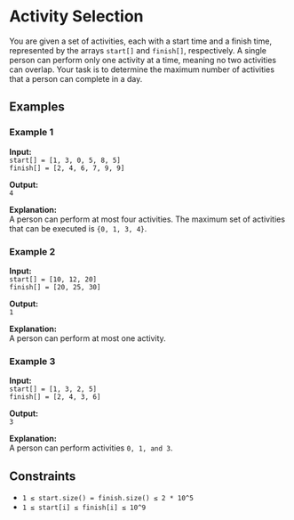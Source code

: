# Activity Selection  

You are given a set of activities, each with a start time and a finish time, represented by the arrays `start[]` and `finish[]`, respectively. A single person can perform only one activity at a time, meaning no two activities can overlap. Your task is to determine the maximum number of activities that a person can complete in a day.  

## Examples  

### Example 1  
**Input:**  
`start[] = [1, 3, 0, 5, 8, 5]`  
`finish[] = [2, 4, 6, 7, 9, 9]`  

**Output:**  
`4`  

**Explanation:**  
A person can perform at most four activities. The maximum set of activities that can be executed is `{0, 1, 3, 4}`.  

### Example 2  
**Input:**  
`start[] = [10, 12, 20]`  
`finish[] = [20, 25, 30]`  

**Output:**  
`1`  

**Explanation:**  
A person can perform at most one activity.  

### Example 3  
**Input:**  
`start[] = [1, 3, 2, 5]`  
`finish[] = [2, 4, 3, 6]`  

**Output:**  
`3`  

**Explanation:**  
A person can perform activities `0, 1, and 3`.  

## Constraints  
- `1 ≤ start.size() = finish.size() ≤ 2 * 10^5`  
- `1 ≤ start[i] ≤ finish[i] ≤ 10^9`  